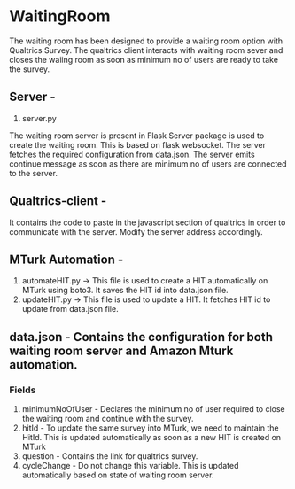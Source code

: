 # WaitingRoom

The waiting room has been designed to provide a waiting room option with Qualtrics Survey. The qualtrics client interacts with waiting room sever and closes the waiing
room as soon as minimum no of users are ready to take the survey.


## Server - 

1. server.py

The waiting room server is present in Flask Server package is used to create the waiting room. This is based on flask websocket. The server fetches the
required configuration from data.json. The server emits continue message as soon as there are minimum no of users are connected to the server.

## Qualtrics-client -
It contains the code to paste in the javascript section of qualtrics in order to communicate with the server. Modify the server address accordingly.

## MTurk Automation - 

1. automateHIT.py -> This file is used to create a HIT automatically on MTurk using boto3. It saves the HIT id into data.json file.
2. updateHIT.py -> This file is used to update a HIT. It fetches HIT id to update from data.json file.

## data.json - Contains the configuration for both waiting room server and Amazon Mturk automation.
### Fields
1. minimumNoOfUser - Declares the minimum no of user required to close the waiting room and continue with the survey.
2. hitId -  To update the same survey into MTurk, we need to maintain the HitId. This is updated automatically as soon as a new HIT is created on MTurk
3. question - Contains the link for qualtrics survey.
4. cycleChange - Do not change this variable. This is updated automatically based on state of waiting room server.
